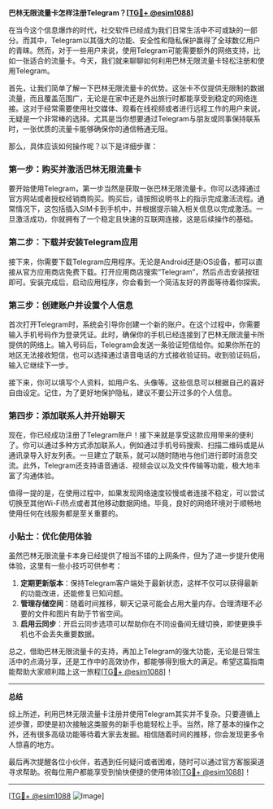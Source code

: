 **巴林无限流量卡怎样注册Telegram？[[TG💪+ @esim1088](https://t.me/s/esim1088)]**

在当今这个信息爆炸的时代，社交软件已经成为我们日常生活中不可或缺的一部分。而其中，Telegram以其强大的功能、安全性和隐私保护赢得了全球数亿用户的青睐。然而，对于一些用户来说，使用Telegram可能需要额外的网络支持，比如一张适合的流量卡。今天，我们就来聊聊如何利用巴林无限流量卡轻松注册和使用Telegram。

首先，让我们简单了解一下巴林无限流量卡的优势。这张卡不仅提供无限制的数据流量，而且覆盖范围广，无论是在家中还是外出旅行时都能享受到稳定的网络连接。这对于经常需要使用社交媒体、观看在线视频或者进行远程工作的用户来说，无疑是一个非常棒的选择。尤其是当你想要通过Telegram与朋友或同事保持联系时，一张优质的流量卡能够确保你的通信畅通无阻。

那么，具体应该如何操作呢？以下是详细步骤：

### 第一步：购买并激活巴林无限流量卡

要开始使用Telegram，第一步当然是获取一张巴林无限流量卡。你可以选择通过官方网站或者授权经销商购买。购买后，请按照说明书上的指示完成激活流程。通常情况下，这包括插入SIM卡到手机中，并根据提示输入相关信息以完成激活。一旦激活成功，你就拥有了一个稳定且快速的互联网连接，这是后续操作的基础。

### 第二步：下载并安装Telegram应用

接下来，你需要下载Telegram应用程序。无论是Android还是iOS设备，都可以直接从官方应用商店免费下载。打开应用商店搜索“Telegram”，然后点击安装按钮即可。安装完成后，启动应用程序，你会看到一个简洁友好的界面等待着你探索。

### 第三步：创建账户并设置个人信息

首次打开Telegram时，系统会引导你创建一个新的账户。在这个过程中，你需要输入手机号码作为登录凭证。此时，确保你的手机已经连接到了巴林无限流量卡所提供的网络上。输入号码后，Telegram会发送一条验证短信给你。如果你所在的地区无法接收短信，也可以选择通过语音电话的方式接收验证码。收到验证码后，输入它继续下一步。

接下来，你可以填写个人资料，如用户名、头像等。这些信息可以根据自己的喜好自由设定。记住，为了更好地保护隐私，建议不要公开过多的个人信息。

### 第四步：添加联系人并开始聊天

现在，你已经成功注册了Telegram账户！接下来就是享受这款应用带来的便利了。你可以通过多种方式添加联系人，例如通过手机号码搜索、扫描二维码或是从通讯录导入好友列表。一旦建立了联系，就可以随时随地与他们进行即时消息交流。此外，Telegram还支持语音通话、视频会议以及文件传输等功能，极大地丰富了沟通体验。

值得一提的是，在使用过程中，如果发现网络速度较慢或者连接不稳定，可以尝试切换至其他Wi-Fi热点或者其他移动数据网络。毕竟，良好的网络环境对于顺畅地使用任何在线服务都是至关重要的。

### 小贴士：优化使用体验

虽然巴林无限流量卡本身已经提供了相当不错的上网条件，但为了进一步提升使用体验，这里有一些小技巧可供参考：

1. **定期更新版本**：保持Telegram客户端处于最新状态，这样不仅可以获得最新的功能改进，还能修复已知问题。
2. **管理存储空间**：随着时间推移，聊天记录可能会占用大量内存。合理清理不必要的文件和图片有助于节省空间。
3. **启用云同步**：开启云同步选项可以帮助你在不同设备间无缝切换，即使更换手机也不会丢失重要数据。

总之，借助巴林无限流量卡的支持，再加上Telegram的强大功能，无论是日常生活中的点滴分享，还是工作中的高效协作，都能够得到极大的满足。希望这篇指南能帮助大家顺利踏上这一旅程[[TG💪+ @esim1088](https://t.me/s/esim1088)]！

---

**总结**

综上所述，利用巴林无限流量卡注册并使用Telegram其实并不复杂。只要遵循上述步骤，即使是初次接触这类服务的新手也能轻松上手。当然，除了基本的操作之外，还有很多高级功能等待着大家去发掘。相信随着时间的推移，你会发现更多令人惊喜的地方。

最后再次提醒各位小伙伴，若遇到任何疑问或者困难，随时可以通过官方客服渠道寻求帮助。祝每位用户都能享受到愉快便捷的使用体验[[TG💪+ @esim1088](https://t.me/s/esim1088)]！

---

[[TG💪+ @esim1088](https://t.me/s/esim1088) ![Image](https://i.postimg.cc/4NQfJmqS/Snipaste-2025-05-13-00-14-12.png)]